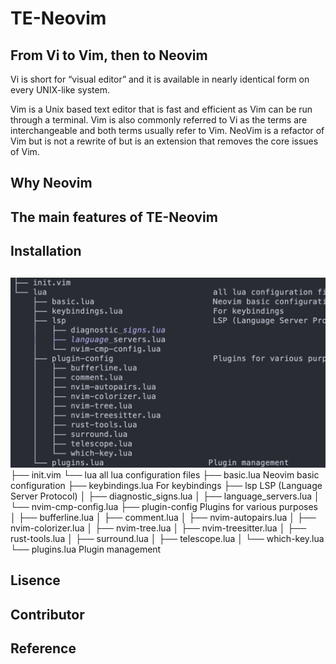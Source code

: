 # TE-Neovim
## From Vi to Vim, then to Neovim
Vi is short for “visual editor” and it is available in nearly identical form on every UNIX-like system. 

Vim is a Unix based text editor that is fast and efficient as Vim can be run through a terminal. Vim is also commonly referred to Vi as the terms are interchangeable and both terms usually refer to Vim.
NeoVim is a refactor of Vim but is not a rewrite of but is an extension that removes the core issues of Vim. 

## Why Neovim
## The main features of TE-Neovim
## Installation
## 
![Neovim Configuration Layout](./figure/VimConfigarationLayout.png)
├── init.vim
└── lua                                   all lua configuration files
    ├── basic.lua                         Neovim basic configuration
    ├── keybindings.lua                   For keybindings
    ├── lsp                               LSP (Language Server Protocol) 
    │   ├── diagnostic_signs.lua
    │   ├── language_servers.lua
    │   └── nvim-cmp-config.lua
    ├── plugin-config                     Plugins for various purposes
    │   ├── bufferline.lua
    │   ├── comment.lua
    │   ├── nvim-autopairs.lua
    │   ├── nvim-colorizer.lua
    │   ├── nvim-tree.lua
    │   ├── nvim-treesitter.lua
    │   ├── rust-tools.lua
    │   ├── surround.lua
    │   ├── telescope.lua
    │   └── which-key.lua
    └── plugins.lua                      Plugin management
## Lisence
## Contributor
## Reference
